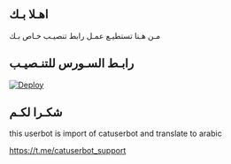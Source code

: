 ## اهـلا بـك
مـن هـنا تستطيـع عمـل رابط تنصيـب خـاص بـك

## رابـط السـورس للتنـصيـب

[![Deploy](https://www.herokucdn.com/deploy/button.svg)](https://heroku.com/deploy?template=https://github.com/qoptan1/jmthon)

## شكـرا لكـم 


this userbot is import of catuserbot and translate to arabic

https://t.me/catuserbot_support
